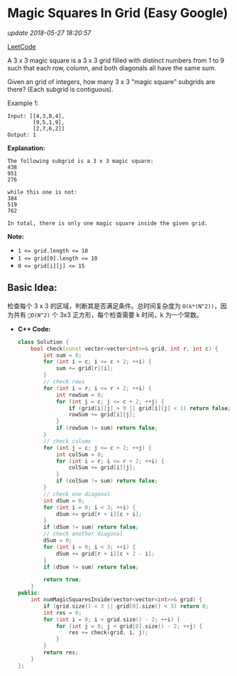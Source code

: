 # Magic Squares In Grid \(Easy Google\)

_update 2018-05-27 18:20:57_

[LeetCode](https://leetcode.com/problems/magic-squares-in-grid/description/)

A 3 x 3 magic square is a 3 x 3 grid filled with distinct numbers from 1 to 9 such that each row, column, and both diagonals all have the same sum.

Given an grid of integers, how many 3 x 3 "magic square" subgrids are there? \(Each subgrid is contiguous\).

Example 1:

```text
Input: [[4,3,8,4],
        [9,5,1,9],
        [2,7,6,2]]
Output: 1
```

**Explanation:**

```text
The following subgrid is a 3 x 3 magic square:
438
951
276

while this one is not:
384
519
762

In total, there is only one magic square inside the given grid.
```

**Note:**

* `1 <= grid.length <= 10`
* `1 <= grid[0].length <= 10`
* `0 <= grid[i][j] <= 15`

## Basic Idea:

检查每个 3 x 3 的区域，判断其是否满足条件。总时间复杂度为 `O(k*(N^2))`，因为共有 `O(N^2)` 个 3x3 正方形，每个检查需要 k 时间，k 为一个常数。

* **C++ Code:**

  ```cpp
  class Solution {
      bool check(const vector<vector<int>>& grid, int r, int c) {
          int sum = 0;
          for (int i = c; i <= c + 2; ++i) {
              sum += grid[r][i];
          }
          // check rows
          for (int i = r; i <= r + 2; ++i) {
              int rowSum = 0;
              for (int j = c; j <= c + 2; ++j) {
                  if (grid[i][j] > 9 || grid[i][j] < 1) return false;
                  rowSum += grid[i][j];
              }
              if (rowSum != sum) return false;
          }
          // check colums
          for (int j = c; j <= c + 2; ++j) {
              int colSum = 0;
              for (int i = r; i <= r + 2; ++i) {
                  colSum += grid[i][j];
              }
              if (colSum != sum) return false;
          }
          // check one diagonal
          int dSum = 0;
          for (int i = 0; i < 3; ++i) {
              dSum += grid[r + i][c + i];
          }
          if (dSum != sum) return false;
          // check another diagonal
          dSum = 0;
          for (int i = 0; i < 3; ++i) {
              dSum += grid[r + i][c + 2 - i];
          }
          if (dSum != sum) return false;

          return true;
      }
  public:
      int numMagicSquaresInside(vector<vector<int>>& grid) {
          if (grid.size() < 3 || grid[0].size() < 3) return 0;
          int res = 0;
          for (int i = 0; i < grid.size() - 2; ++i) {
              for (int j = 0; j < grid[0].size() - 2; ++j) {
                  res += check(grid, i, j);
              }
          }
          return res;
      }
  };
  ```

